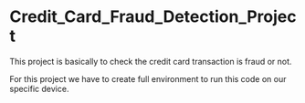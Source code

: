 # Credit_Card_Fraud_Detection_Project
This project is basically to check the credit card transaction is fraud or not.

For this project we have to create full environment to run this code on our specific device.
